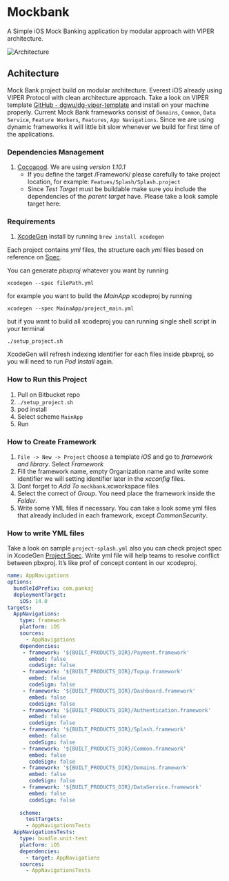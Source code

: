 # Mockbank
A Simple iOS Mock Banking application by modular approach with VIPER architecture.

![Architecture](repo-source/images/architecture_everest.png)

## Achitecture
Mock Bank project build on modular architecture.
Everest iOS already using VIPER Protocol with clean architecture approach. Take a look on VIPER template [GitHub - dgwu/dg-viper-template](https://github.com/dgwu/dg-viper-template) and install on your machine properly.
Current Mock Bank frameworks consist of `Domains`, `Common`, `Data Service`, `Feature Workers`, `Features`, `App Navigations`.
Since we are using dynamic frameworks it will little bit slow whenever we build for first time of the applications.

### Dependencies Management
1. [Cocoapod](_https://guides.cocoapods.org/_). We are using *version 1.10.1*
    * If you define the target /Framework/ please carefully to take project location, for example: `Featues/Splash/Splash.project` 
    * Since *Test Target* must be buildable make sure you include the dependencies of the *parent target* have. Please take a look sample target here:

### Requirements
1. [XcodeGen](_https://github.com/yonaskolb/XcodeGen_) install by running `brew install xcodegen`

Each project contains *yml* files, the structure each *yml* files based on reference on [Spec](_https://github.com/yonaskolb/XcodeGen/blob/master/Docs/ProjectSpec.md_). 

You can generate *pbxproj* whatever you want by running

 `xcodegen --spec filePath.yml`

for example you want to build the *MainApp* xcodeproj by running

`xcodegen --spec MainaApp/project_main.yml`

but if you want to build all xcodeproj you can running single shell script in your terminal

 `./setup_project.sh` 

XcodeGen will refresh indexing identifier for each files inside pbxproj, so you will need to run *Pod Install* again.

### How to Run this Project
1. Pull on Bitbucket repo
2. `./setup_project.sh`
3. pod install
4. Select scheme `MainApp` 
5. Run

### How to Create Framework
1. `File -> New -> Project` choose a template *iOS* and go to *framework and library*. Select *Framework*
2. Fill the framework name, empty Organization name and write some identifier we will setting identifier later in the *xcconfig* files.
3. Dont forget to *Add To* `mockbank`.xcworkspace files
4. Select the correct of *Group*. You need place the framework inside the *Folder*.
5. Write some YML files if necessary. You can take a look some yml files that already included in each framework, except *CommonSecurity*.

### How to write YML files
Take a look on sample `project-splash.yml` also you can check project spec in XcodeGen [Project Spec](https://github.com/yonaskolb/XcodeGen/blob/master/Docs/ProjectSpec.md). Write yml file will help teams to resolve conflict between pbxproj. It’s like prof of concept content in our xcodeproj.

```yaml
name: AppNavigations
options:
  bundleIdPrefix: com.pankaj
  deploymentTarget:
    iOS: 14.0
targets:
  AppNavigations:
    type: framework
    platform: iOS
    sources:
      - AppNavigations
    dependencies:
     - framework: '${BUILT_PRODUCTS_DIR}/Payment.framework'
       embed: false
       codeSign: false
     - framework: '${BUILT_PRODUCTS_DIR}/Topup.framework'
       embed: false
       codeSign: false
     - framework: '${BUILT_PRODUCTS_DIR}/Dashboard.framework'
       embed: false
       codeSign: false
     - framework: '${BUILT_PRODUCTS_DIR}/Authentication.framework'
       embed: false
       codeSign: false
     - framework: '${BUILT_PRODUCTS_DIR}/Splash.framework'
       embed: false
       codeSign: false
     - framework: '${BUILT_PRODUCTS_DIR}/Common.framework'
       embed: false
       codeSign: false
     - framework: '${BUILT_PRODUCTS_DIR}/Domains.framework'
       embed: false
       codeSign: false
     - framework: '${BUILT_PRODUCTS_DIR}/DataService.framework'
       embed: false
       codeSign: false
       
    scheme:
      testTargets:
      - AppNavigationsTests
  AppNavigationsTests:
    type: bundle.unit-test
    platform: iOS
    dependencies:
      - target: AppNavigations
    sources:
      - AppNavigationsTests
```
